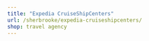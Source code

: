 ```yaml
---
title: "Expedia CruiseShipCenters"
url: /sherbrooke/expedia-cruiseshipcenters/
shop: travel agency
---
```

